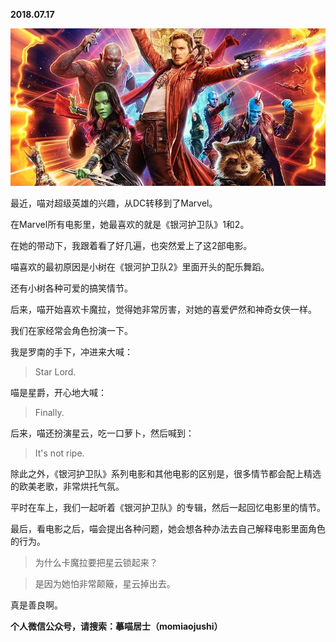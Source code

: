 
          
            
**2018.07.17**



![](img/51001-f87696ff4cea16f4.jpeg)




最近，喵对超级英雄的兴趣，从DC转移到了Marvel。

在Marvel所有电影里，她最喜欢的就是《银河护卫队》1和2。

在她的带动下，我跟着看了好几遍，也突然爱上了这2部电影。

喵喜欢的最初原因是小树在《银河护卫队2》里面开头的配乐舞蹈。

还有小树各种可爱的搞笑情节。

后来，喵开始喜欢卡魔拉，觉得她非常厉害，对她的喜爱俨然和神奇女侠一样。

我们在家经常会角色扮演一下。

我是罗南的手下，冲进来大喊：
>Star Lord.



喵是星爵，开心地大喊：
>Finally.



后来，喵还扮演星云，吃一口萝卜，然后喊到：
>It's not ripe.



除此之外，《银河护卫队》系列电影和其他电影的区别是，很多情节都会配上精选的欧美老歌，非常烘托气氛。

平时在车上，我们一起听着《银河护卫队》的专辑，然后一起回忆电影里的情节。

最后，看电影之后，喵会提出各种问题，她会想各种办法去自己解释电影里面角色的行为。
>为什么卡魔拉要把星云锁起来？


>是因为她怕非常颠簸，星云掉出去。



真是善良啊。


**个人微信公众号，请搜索：摹喵居士（momiaojushi）**

          
        